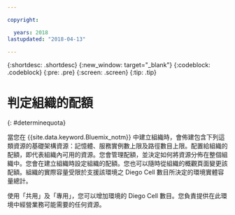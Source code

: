 ```yaml
---

copyright:

  years: 2018
lastupdated: "2018-04-13"

---
```


{:shortdesc: .shortdesc}
{:new_window: target="_blank"}
{:codeblock: .codeblock}
{:pre: .pre}
{:screen: .screen}
{:tip: .tip}

# 判定組織的配額
{: #determinequota}

當您在 {{site.data.keyword.Bluemix_notm}} 中建立組織時，會佈建包含下列這類資源的基礎架構資源：記憶體、服務實例數上限及路徑數目上限。配置給組織的配額，即代表組織內可用的資源。您會管理配額，並決定如何將資源分佈在整個組織中。您會在建立組織時設定組織的配額。您也可以隨時從組織的概觀頁面變更該配額。組織的實際容量受限於支援該環境之 Diego Cell 數目所決定的環境實體容量總計。

使用「共用」及「專用」，您可以增加環境的 Diego Cell 數目。您負責提供在此環境中經營業務可能需要的任何資源。
